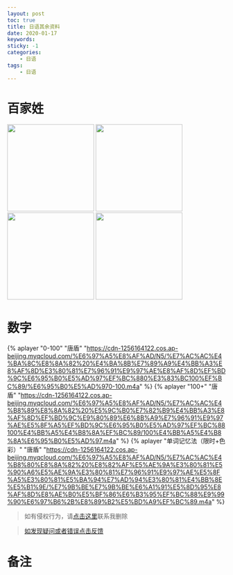 ```yaml
---
layout: post
toc: true
title: 日语其余资料
date: 2020-01-17
keywords:
sticky: -1
categories:
    - 日语
tags:
    - 日语
---
```


# 百家姓
<!-- more -->
<img src='https://cdn-1256164122.cos.ap-beijing.myqcloud.com/%E6%97%A5%E8%AF%AD/N5/%E7%AC%AC%E4%B8%80%E8%8A%82%20%E8%82%AF%E5%AE%9A%E3%80%81%E5%90%A6%E5%AE%9A%E3%80%81%E7%96%91%E9%97%AE%E5%8F%A5%E3%80%81%E5%BA%94%E7%AD%94%E3%80%81%E4%BB%8E%E5%B1%9E/%E7%99%BE%E5%AE%B6%E5%A7%9301.jpg' width='200px'/>
<img src='https://cdn-1256164122.cos.ap-beijing.myqcloud.com/%E6%97%A5%E8%AF%AD/N5/%E7%AC%AC%E4%B8%80%E8%8A%82%20%E8%82%AF%E5%AE%9A%E3%80%81%E5%90%A6%E5%AE%9A%E3%80%81%E7%96%91%E9%97%AE%E5%8F%A5%E3%80%81%E5%BA%94%E7%AD%94%E3%80%81%E4%BB%8E%E5%B1%9E/%E7%99%BE%E5%AE%B6%E5%A7%9302.jpg' width='200px'/>
<img src='https://cdn-1256164122.cos.ap-beijing.myqcloud.com/%E6%97%A5%E8%AF%AD/N5/%E7%AC%AC%E4%B8%80%E8%8A%82%20%E8%82%AF%E5%AE%9A%E3%80%81%E5%90%A6%E5%AE%9A%E3%80%81%E7%96%91%E9%97%AE%E5%8F%A5%E3%80%81%E5%BA%94%E7%AD%94%E3%80%81%E4%BB%8E%E5%B1%9E/%E7%99%BE%E5%AE%B6%E5%A7%9303.jpg' width='200px'/>
<img src='https://cdn-1256164122.cos.ap-beijing.myqcloud.com/%E6%97%A5%E8%AF%AD/N5/%E7%AC%AC%E4%B8%80%E8%8A%82%20%E8%82%AF%E5%AE%9A%E3%80%81%E5%90%A6%E5%AE%9A%E3%80%81%E7%96%91%E9%97%AE%E5%8F%A5%E3%80%81%E5%BA%94%E7%AD%94%E3%80%81%E4%BB%8E%E5%B1%9E/%E7%99%BE%E5%AE%B6%E5%A7%9304.jpg' width='200px'/>

# 数字
{% aplayer "0-100" "唐盾" "https://cdn-1256164122.cos.ap-beijing.myqcloud.com/%E6%97%A5%E8%AF%AD/N5/%E7%AC%AC%E4%BA%8C%E8%8A%82%20%E4%BA%8B%E7%89%A9%E4%BB%A3%E8%AF%8D%E3%80%81%E7%96%91%E9%97%AE%E8%AF%8D%EF%BD%9C%E6%95%B0%E5%AD%97%EF%BC%880%E3%83%BC100%EF%BC%89/%E6%95%B0%E5%AD%970-100.m4a" %}
{% aplayer "100+" "唐盾" "https://cdn-1256164122.cos.ap-beijing.myqcloud.com/%E6%97%A5%E8%AF%AD/N5/%E7%AC%AC%E4%B8%89%E8%8A%82%20%E5%9C%B0%E7%82%B9%E4%BB%A3%E8%AF%8D%EF%BD%9C%E9%80%89%E6%8B%A9%E7%96%91%E9%97%AE%E5%8F%A5%EF%BD%9C%E6%95%B0%E5%AD%97%EF%BC%88100%E4%BB%A5%E4%B8%8A%EF%BC%89/100%E4%BB%A5%E4%B8%8A%E6%95%B0%E5%AD%97.m4a" %}
{% aplayer "单词记忆法（限时+色彩）" "唐盾" "https://cdn-1256164122.cos.ap-beijing.myqcloud.com/%E6%97%A5%E8%AF%AD/N5/%E7%AC%AC%E4%B8%80%E8%8A%82%20%E8%82%AF%E5%AE%9A%E3%80%81%E5%90%A6%E5%AE%9A%E3%80%81%E7%96%91%E9%97%AE%E5%8F%A5%E3%80%81%E5%BA%94%E7%AD%94%E3%80%81%E4%BB%8E%E5%B1%9E/%E7%9B%BE%E7%9B%BE%E6%A1%91%E5%8D%95%E8%AF%8D%E8%AE%B0%E5%BF%86%E6%B3%95%EF%BC%88%E9%99%90%E6%97%B6%2B%E8%89%B2%E5%BD%A9%EF%BC%89.m4a" %}



>如有侵权行为，请[点击这里](https://github.com/cooper-q/blog_hexo/issues)联系我删除

>[如发现疑问或者错误点击反馈](https://github.com/cooper-q/blog_hexo/issues)

# 备注

